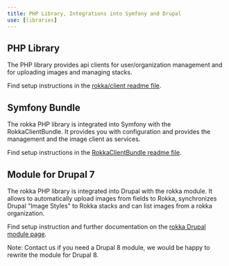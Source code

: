 ```yaml
---
title: PHP Library, Integrations into Symfony and Drupal
use: [libraries]
---
```


## PHP Library

The PHP library provides api clients for user/organization management and for uploading images and managing stacks.

Find setup instructions in the [rokka/client readme file](https://github.com/rokka-io/rokka-client-php).

## Symfony Bundle

The rokka PHP library is integrated into Symfony with the RokkaClientBundle. It provides you with configuration and provides the management and the image client as services.

Find setup instructions in the [RokkaClientBundle readme file](https://github.com/rokka-io/rokka-client-bundle).

## Module for Drupal 7

The rokka PHP library is integrated into Drupal with the rokka module. It allows to automatically upload images from fields to Rokka, synchronizes Drupal "Image Styles" to Rokka stacks and can list images from a rokka organization.

Find setup instruction and further documentation on the [rokka Drupal module page](https://www.drupal.org/project/rokka).

Note: Contact us if you need a Drupal 8 module, we would be happy to rewrite the module for Drupal 8.
